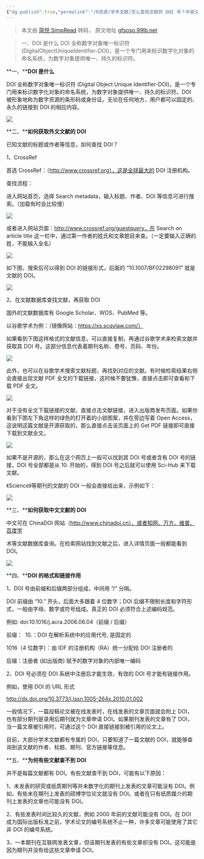 ```yaml
---
{"dg-publish":true,"permalink":"/R资源/学术文献/怎么查找文献的 DOI 号？中英文献 DOI 查找方法图文详解/","noteIcon":"","created":"2024-06-22T22:30:23.760+08:00","updated":"2024-04-24T00:47:20.000+08:00"}
---
```


> 本文由 [简悦 SimpRead](http://ksria.com/simpread/) 转码， 原文地址 [gfsoso.99lb.net](https://gfsoso.99lb.net/xiangguanwenti-208.html)

> 一、DOI 是什么 DOI 全称数字对象唯一标识符 (DigitalObjectUniqueIdentifier-DOI)，是一个专门用来标识数字化对象的命名系统，为数字对象提供唯一、持久的标识符。

**一、****DOI 是什么**

DOI 全称数字对象唯一标识符 (Digital Object Unique Identifier-DOI)，是一个专门用来标识数字化对象的命名系统，为数字对象提供唯一、持久的标识符。DOI 被形象地称为数字资源的条形码或身份证。无论在任何地方，用户都可以固定的、永久的链接到 DOI 的相应内容。

![](/img/user/Z-attach/1-4.png)

**二、****如何获取外文文献的 DOI**

已知文献的标题或作者等信息，如何查找 DOI？

1、CrossRef

首选 CrossRef：（http://www.crossref.org），这是全球最大的 DOI 注册机构。

查找流程：

进入网站首页，选择 Search metadata，输入标题、作者、DOI 等信息可进行搜索。（加载有时会比较慢）

![](/img/user/Z-attach/2-4.png)

或者进入网站页面：http://www.crossref.org/guestquery，在 Search on article title 这一栏中，通过第一作者的姓氏和文章题目来查。（一定要输入正确的姓，不能输入全名）

![](/img/user/Z-attach/3-3.png)

如下图，搜索后可以得到 DOI 的链接形式，后面的 “10.1007/BF02298091” 就是文献的 DOI。

![](/img/user/Z-attach/4-3.png)

2、在文献数据库查找文献，再获取 DOI

国外的文献数据库有 Google Scholar、WOS、PubMed 等。

以谷歌学术为例：（镜像网站：https://xs.scqylaw.com/）

如果看到下图这样格式的文献信息，可以直接复制，再通过谷歌学术来检索文献并获取其 DOI 号。这部分信息代表着期刊名称、卷号、页码、年份。

![](/img/user/Z-attach/9-1.png)

此外，也可以在谷歌学术搜索文献标题，再找到对应的文献。有时候检索结果右侧会直接出现文献 PDF 全文的下载链接，这时候不要犹豫，直接点击即可查看和下载 PDF 全文。

![](/img/user/Z-attach/6-4.png)

对于没有全文下载链接的文献，直接点击文献链接，进入出版商发布页面。如果你看到下图左下角这样的绿色的打开着的小锁图案，并在旁边写着 Open Access，这说明这篇文献是开源获取的，那么直接点击该页面上的 Get PDF 链接即可直接下载到文献全文。

![](/img/user/Z-attach/5-4-1024x564.png)

如果不是开源的，那么在这个网页上一般可以找到其 DOI 号或者含有 DOI 号的链接，DOI 号全部都是从 10. 开始的，得到 DOI 号之后就可以使用 Sci-Hub 来下载文献。

《Science》等期刊的文献的 DOI 一般会直接给出来，示例如下：

![](/img/user/Z-attach/7-4-1024x533.png)

**三、****如何获取中文文献的 DOI**

中文可在 ChinaDOI 网站（http://www.chinadoi.cn）、或者知网、万方、维普、百度学

术等文献数据库查询。在检索网站找到文献之后，进入详情页面一般都能看到 DOI。

![](/img/user/Z-attach/8-2.png)

**四、****DOI 的格式和链接作用**

1、DOI 号由前缀和后缀两部分组成，中间用 “/” 分隔。

DOI 前缀由 “10.” 开头，后面大多跟着 4 位数字；DOI 后缀不限制长度和字符形式，一般由字母、数字或符号组成。真正的 DOI 必须符合上述编码规范。

例如: doi:10.1016/j.acra.2006.06.04（前缀 / 后缀）

前缀：  10.：DOI 在解析系统中的应用代号, 是固定的

1016（4 位数字）：由 IDF 的注册机构（RA）统一分配给 DOI 注册者的

后缀：注册者 (如出版商) 赋予的数字对象的内部唯一编码

2、DOI 号必须在 DOI 系统中注册后才能生效，有效的 DOI 号才能有链接作用。

例如，使用 DOI 的 URL 形式

http://dx.doi.org/10.3773/j.issn.1005-264x.2010.01.002

一般情况下，一篇投稿论文被在线发表时，在线发表的文章页面就会附上 DOI，也有部分期刊是录用后期刊就为文章申请 DOI。如果期刊发表的文章有了 DOI，当一篇文章被引用时，可通过这个 DOI 直接链接到被引用的论文上。

目前，大部分学术文献都有专属的 DOI，只要知道了一篇文献的 DOI，就能够查询到该文献的作者、标题、期刊、官方链接等信息。

**五、****为何有些文献查不到 DOI**

并不是每篇文献都有 DOI。有些文献查不到 DOI，可能有以下原因：

1、未发表的研究或纸质期刊等并未数字化的期刊上发表的文章可能没有 DOI。例如，有些未在期刊上发表的硕博学位论文就没有 DOI。或者在只有纸质媒介的期刊上发表的文章也可能没有 DOI。

2、有些发表时间比较久的文献，例如 2000 年前的文献可能没有 DOI。在 DOI 成为国际出版标准之前，学术论文的编号系统不止一种，许多文章可能使用了其它非 DOI 的编号系统。

3、一本期刊在互联网发表文章，但该期刊发表的有些文章却没有 DOI。这可能是因为期刊并没有给这些文章申请 DOI。